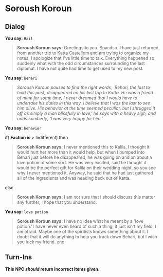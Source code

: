 # Soroush Koroun


## Dialog

**You say:** `Hail`



>**Soroush Koroun says:** Greetings to you. Soandso.  I have just returned from another trip to Katta Castellum and am trying to organize my notes. I apologize that I've little time to talk.  Everything happened so suddenly what with the odd circumstances surrounding the last diplomat. I have not quite had time to get used to my new post.

**You say:** `behari`



>*Soroush Koroun pauses to find the right words, 'Behari, the last to hold this post, disappeared on his last trip to Katta. He was a friend of mine for some time, I never dreamed that I would have to undertake his duties in this way. I believe that I was the last to see him alive. His behavior at the time seemed peculiar, but I shrugged it off as simply a man blissfully in love,' he says with a heavy sigh, and adds somberly, 'I was very happy for him.'*

**You say:** `behavior`



if( **Faction is** > Indifferent) then



>**Soroush Koroun says:** I never mentioned this to Kalila, I thought it would hurt her more than it would help, but when I bumped into Behari just before he disappeared, he was going on and on about a love potion of some sort. He was very excited, said he thought it would be the perfect gift for Kalila on their wedding night, so you see why I never mentioned it. Anyway, he said that he had just gathered all of the ingredients and was heading back out of Katta.


else



>**Soroush Koroun says:** I am not sure that I should discuss this matter any further, I hope that you understand.


**You say:** `love potion`



>**Soroush Koroun says:** I have no idea what he meant by a 'love potion.' I have never even heard of such a thing, it just isn't my field, I am afraid. Maybe one of the spiritists knows something about it. I doubt that it will do anything to help you track down Behari, but I wish you luck my friend.
end



## Turn-Ins



**This NPC *should* return incorrect items given.**

